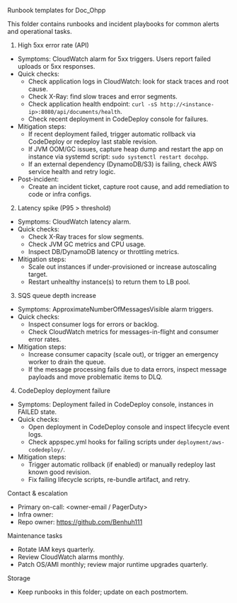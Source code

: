 Runbook templates for Doc_Ohpp

This folder contains runbooks and incident playbooks for common alerts and operational tasks.

1) High 5xx error rate (API)
- Symptoms: CloudWatch alarm for 5xx triggers. Users report failed uploads or 5xx responses.
- Quick checks:
  - Check application logs in CloudWatch: look for stack traces and root cause.
  - Check X-Ray: find slow traces and error segments.
  - Check application health endpoint: `curl -sS http://<instance-ip>:8080/api/documents/health`.
  - Check recent deployment in CodeDeploy console for failures.
- Mitigation steps:
  - If recent deployment failed, trigger automatic rollback via CodeDeploy or redeploy last stable revision.
  - If JVM OOM/GC issues, capture heap dump and restart the app on instance via systemd script: `sudo systemctl restart docohpp`.
  - If an external dependency (DynamoDB/S3) is failing, check AWS service health and retry logic.
- Post-incident:
  - Create an incident ticket, capture root cause, and add remediation to code or infra configs.

2) Latency spike (P95 > threshold)
- Symptoms: CloudWatch latency alarm.
- Quick checks:
  - Check X-Ray traces for slow segments.
  - Check JVM GC metrics and CPU usage.
  - Inspect DB/DynamoDB latency or throttling metrics.
- Mitigation steps:
  - Scale out instances if under-provisioned or increase autoscaling target.
  - Restart unhealthy instance(s) to return them to LB pool.

3) SQS queue depth increase
- Symptoms: ApproximateNumberOfMessagesVisible alarm triggers.
- Quick checks:
  - Inspect consumer logs for errors or backlog.
  - Check CloudWatch metrics for messages-in-flight and consumer error rates.
- Mitigation steps:
  - Increase consumer capacity (scale out), or trigger an emergency worker to drain the queue.
  - If the message processing fails due to data errors, inspect message payloads and move problematic items to DLQ.

4) CodeDeploy deployment failure
- Symptoms: Deployment failed in CodeDeploy console, instances in FAILED state.
- Quick checks:
  - Open deployment in CodeDeploy console and inspect lifecycle event logs.
  - Check appspec.yml hooks for failing scripts under `deployment/aws-codedeploy/`.
- Mitigation steps:
  - Trigger automatic rollback (if enabled) or manually redeploy last known good revision.
  - Fix failing lifecycle scripts, re-bundle artifact, and retry.

Contact & escalation
- Primary on-call: <owner-email / PagerDuty>
- Infra owner: <infra-owner-email>
- Repo owner: https://github.com/Benhuh111

Maintenance tasks
- Rotate IAM keys quarterly.
- Review CloudWatch alarms monthly.
- Patch OS/AMI monthly; review major runtime upgrades quarterly.

Storage
- Keep runbooks in this folder; update on each postmortem.


